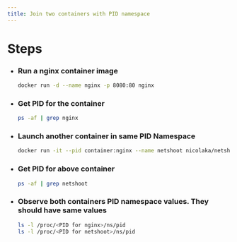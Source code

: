 ```yaml
---
title: Join two containers with PID namespace
---
```


# Steps
- ### Run a nginx container image
  ```bash
  docker run -d --name nginx -p 8080:80 nginx
  ```
- ### Get PID for the container
  ```bash
  ps -af | grep nginx
  ```
- ### Launch another container in same PID Namespace
    ```bash
    docker run -it --pid container:nginx --name netshoot nicolaka/netshoot
    ```
- ### Get PID for above container
    ```bash
    ps -af | grep netshoot
    ```
- ### Observe both containers PID namespace values. They should have same values
    ```bash
    ls -l /proc/<PID for nginx>/ns/pid
    ls -l /proc/<PID for netshoot>/ns/pid
    ```

